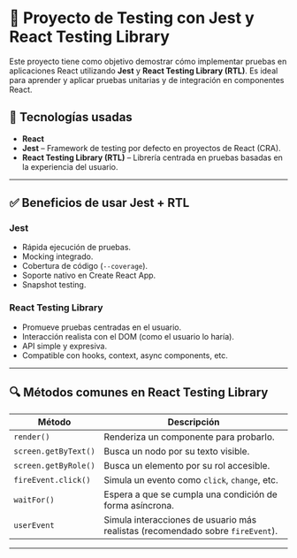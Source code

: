 # 🧪 Proyecto de Testing con Jest y React Testing Library

Este proyecto tiene como objetivo demostrar cómo implementar pruebas en aplicaciones React utilizando **Jest** y **React Testing Library (RTL)**. Es ideal para aprender y aplicar pruebas unitarias y de integración en componentes React.

## 🧰 Tecnologías usadas

- **React**
- **Jest** – Framework de testing por defecto en proyectos de React (CRA).
- **React Testing Library (RTL)** – Librería centrada en pruebas basadas en la experiencia del usuario.

---

## ✅ Beneficios de usar Jest + RTL

### Jest

- Rápida ejecución de pruebas.
- Mocking integrado.
- Cobertura de código (`--coverage`).
- Soporte nativo en Create React App.
- Snapshot testing.

### React Testing Library

- Promueve pruebas centradas en el usuario.
- Interacción realista con el DOM (como el usuario lo haría).
- API simple y expresiva.
- Compatible con hooks, context, async components, etc.

---

## 🔍 Métodos comunes en React Testing Library

| Método               | Descripción                                                                    |
| -------------------- | ------------------------------------------------------------------------------ |
| `render()`           | Renderiza un componente para probarlo.                                         |
| `screen.getByText()` | Busca un nodo por su texto visible.                                            |
| `screen.getByRole()` | Busca un elemento por su rol accesible.                                        |
| `fireEvent.click()`  | Simula un evento como `click`, `change`, etc.                                  |
| `waitFor()`          | Espera a que se cumpla una condición de forma asíncrona.                       |
| `userEvent`          | Simula interacciones de usuario más realistas (recomendado sobre `fireEvent`). |

---
